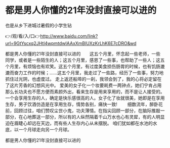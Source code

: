 # 都是男人你懂的21年没封直接可以进的
也是从乡下进城过暑假的小学生钻

👉/观/看/入/口👉http://www.baidu.com/link?url=9GtYscxq2JHtl4wpmtdwIAAxXmBlUXzKrLhK6E7cDRO&wd

都是男人你懂的21年没封直接可以进的　　这五个月里，怀念起一些老师，一些同学，或者是一些陌生的人；这五个月里，感恩了一些事，也帮助了一些人；这五个月里，有烦恼也有欢笑。这五个月里，有过度美食损伤肠胃的时候，也有饥肠漉漉而奋力工作的时候；……这五个月里，我走过了一些路，经历了一些事，努力地抓住过光阴，也虚度过。
走上返还船埠的一刹，我领会到了，我的心将必定留在了这片芳香的幻想风光中。
爱美的女子化一个妆要耗费一两钟点，她们宁肯占用那么长功夫也不愿方便而素颜外出，看来生存是用来享用的，而不是让人接受的。一个会享用生存的人，确定是快乐感很高的人。女子化了妆就很美，她即是在享用生存，男子饮酒仿造是在享用生存，情势各别，痛快一致!
　　细数流年，醉卧花前，回顾过往，咱们赞叹尘世小鬼，功夫薄情。在指尖回顾一部分，在脑际推敲一部分，在心地葬送一部分，所以有的人纵然隔着千山万水也心有灵犀，有的人明显迫在眉睫心却远在天边，而有些人生存内心从未摆脱。
咱们犹如都在水池的水底，以一个月球走向另一个月球。

都是男人你懂的21年没封直接可以进的

